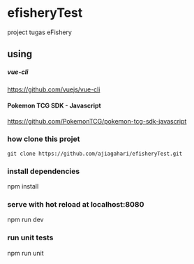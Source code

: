 # efisheryTest
project tugas eFishery

## using
##### vue-cli 
https://github.com/vuejs/vue-cli
#### Pokemon TCG SDK - Javascript
https://github.com/PokemonTCG/pokemon-tcg-sdk-javascript

### how clone this projet
`git clone https://github.com/ajiagahari/efisheryTest.git`

### install dependencies
npm install

### serve with hot reload at localhost:8080
npm run dev

### run unit tests
npm run unit

